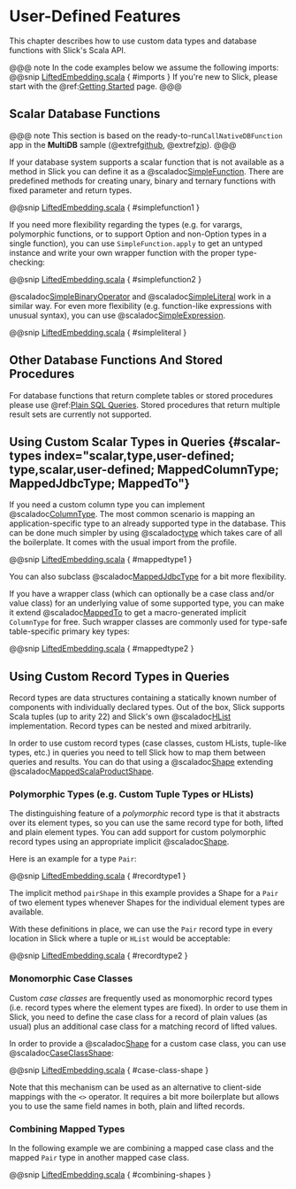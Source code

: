 User-Defined Features
=====================

This chapter describes how to use custom data types and database functions
with Slick's Scala API.

@@@ note
In the code examples below we assume the following imports:
@@snip [LiftedEmbedding.scala](../code/LiftedEmbedding.scala) { #imports }
If you're new to Slick, please start with the  @ref:[Getting Started](gettingstarted.md) page.
@@@

Scalar Database Functions
-------------------------

@@@ note
This section is based on the ready-to-run`CallNativeDBFunction` app in the **MultiDB** sample
(@extref[github](samplerepo:slick-multidb), @extref[zip](samplezip:slick-multidb)).
@@@

If your database system supports a scalar function that is not available as a method in Slick you can define it as a
@scaladoc[SimpleFunction](slick.lifted.SimpleFunction). There are predefined methods for creating unary, binary and ternary functions with
fixed parameter and return types.

@@snip [LiftedEmbedding.scala](../code/LiftedEmbedding.scala) { #simplefunction1 }

If you need more flexibility regarding the types (e.g. for varargs,
polymorphic functions, or to support Option and non-Option types in a single
function), you can use `SimpleFunction.apply` to get an untyped instance and
write your own wrapper function with the proper type-checking:

@@snip [LiftedEmbedding.scala](../code/LiftedEmbedding.scala) { #simplefunction2 }

@scaladoc[SimpleBinaryOperator](slick.lifted.SimpleBinaryOperator) and
@scaladoc[SimpleLiteral](slick.lifted.SimpleLiteral) work in a similar way. For even more
flexibility (e.g. function-like expressions with unusual syntax), you can
use @scaladoc[SimpleExpression](slick.lifted.SimpleExpression).

@@snip [LiftedEmbedding.scala](../code/LiftedEmbedding.scala) { #simpleliteral }

Other Database Functions And Stored Procedures
----------------------------------------------

For database functions that return complete tables or stored procedures please use @ref:[Plain SQL Queries](sql.md).
Stored procedures that return multiple result sets are currently not supported.

Using Custom Scalar Types in Queries {#scalar-types index="scalar,type,user-defined; type,scalar,user-defined; MappedColumnType; MappedJdbcType; MappedTo"}
------------------------------------

If you need a custom column type you can implement
@scaladoc[ColumnType](slick.jdbc.JdbcProfile#ColumnType[T]:ColumnType[T]). The most common scenario is mapping an
application-specific type to an already supported type in the database. This can be done much simpler by using
@scaladoc[type](slick.jdbc.JdbcProfile#MappedColumnType:MappedJdbcType.type)
which takes care of all the boilerplate. It comes with the usual import from the profile.

@@snip [LiftedEmbedding.scala](../code/LiftedEmbedding.scala) { #mappedtype1 }

You can also subclass @scaladoc[MappedJdbcType](slick.jdbc.JdbcProfile#MappedJdbcType) for a bit more flexibility.

If you have a wrapper class (which can optionally be a case class and/or value
class) for an underlying value of some supported type, you can make it extend
@scaladoc[MappedTo](slick.lifted.MappedTo) to get a macro-generated implicit
`ColumnType` for free. Such wrapper classes are commonly used for type-safe
table-specific primary key types:

@@snip [LiftedEmbedding.scala](../code/LiftedEmbedding.scala) { #mappedtype2 }

Using Custom Record Types in Queries
------------------------------------

Record types are data structures containing a statically known
number of components with individually declared types.  Out of the box,
Slick supports Scala tuples (up to arity 22) and Slick's own
@scaladoc[HList](slick.collection.heterogeneous.HList) implementation. Record
types can be nested and mixed arbitrarily.

In order to use custom record types (case classes, custom HLists, tuple-like
types, etc.) in queries you need to tell Slick how to map them between queries
and results. You can do that using a @scaladoc[Shape](slick.lifted.Shape)
extending @scaladoc[MappedScalaProductShape](slick.lifted.MappedScalaProductShape).

### Polymorphic Types (e.g. Custom Tuple Types or HLists)

The distinguishing feature of a *polymorphic* record type is that it abstracts
over its element types, so you can use the same record type for both, lifted
and plain element types. You can add support for custom polymorphic record
types using an appropriate implicit @scaladoc[Shape](slick.lifted.Shape).

Here is an example for a type `Pair`:

@@snip [LiftedEmbedding.scala](../code/LiftedEmbedding.scala) { #recordtype1 }

The implicit method `pairShape` in this example provides a Shape for a
`Pair` of two element types whenever Shapes for the individual element
types are available.

With these definitions in place, we can use the `Pair` record type in every
location in Slick where a tuple or `HList` would be acceptable:

@@snip [LiftedEmbedding.scala](../code/LiftedEmbedding.scala) { #recordtype2 }

### Monomorphic Case Classes

Custom *case classes* are frequently used as monomorphic record types (i.e.
record types where the element types are fixed). In order to use them in Slick,
you need to define the case class for a record of plain values (as usual) plus
an additional case class for a matching record of lifted values.

In order to provide a @scaladoc[Shape](slick.lifted.Shape) for a custom case class,
you can use @scaladoc[CaseClassShape](slick.lifted.CaseClassShape):

@@snip [LiftedEmbedding.scala](../code/LiftedEmbedding.scala) { #case-class-shape }

Note that this mechanism can be used as an alternative to client-side mappings
with the `<>` operator. It requires a bit more boilerplate but allows you to use
the same field names in both, plain and lifted records.

### Combining Mapped Types

In the following example we are combining a mapped case class and the mapped
`Pair` type in another mapped case class.

@@snip [LiftedEmbedding.scala](../code/LiftedEmbedding.scala) { #combining-shapes }
